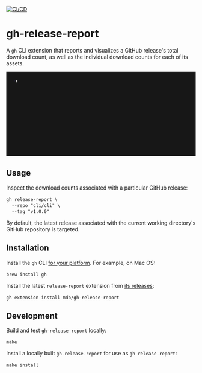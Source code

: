 [![CI/CD](https://github.com/mdb/gh-release-report/actions/workflows/cicd.yaml/badge.svg)](https://github.com/mdb/gh-release-report/actions/workflows/cicd.yaml)

# gh-release-report

A `gh` CLI extension that reports and visualizes a GitHub release's total
download count, as well as the individual download counts for each of its assets.

![demo](demo.gif)

## Usage

Inspect the download counts associated with a particular GitHub release:

```
gh release-report \
  --repo "cli/cli" \
  --tag "v1.0.0"
```

By default, the latest release associated with the current working directory's GitHub repository is targeted.

## Installation

Install the `gh` CLI [for your platform](https://github.com/cli/cli#installation). For example, on Mac OS:

```
brew install gh
```

Install the latest `release-report` extension from [its releases](https://github.com/mdb/gh-release-report/releases):

```
gh extension install mdb/gh-release-report
```

## Development

Build and test `gh-release-report` locally:

```
make
```

Install a locally built `gh-release-report` for use as `gh release-report`:

```
make install
```
